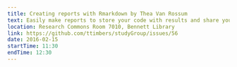 ```yaml
---
title: Creating reports with Rmarkdown by Thea Van Rossum
text: Easily make reports to store your code with results and share your work with collaborators.
location: Research Commons Room 7010, Bennett Library
link: https://github.com/ttimbers/studyGroup/issues/56
date: 2016-02-15
startTime: 11:30
endTime: 12:30
---
```

